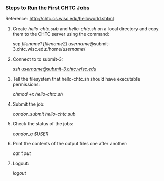 ### Steps to Run the First CHTC Jobs

Reference: http://chtc.cs.wisc.edu/helloworld.shtml

1. Create *hello-chtc.sub* and *hello-chtc.sh* on a local directory and copy them to the CHTC server using the command: 

	scp *filename1* *[filename2]* *username*@submit-3.chtc.wisc.edu:/home/*username*/

2. Connect to to submit-3: 

	*ssh username@submit-3.chtc.wisc.edu*

3. Tell the filesystem that hello-chtc.sh should have executable permissions:

	*chmod +x hello-chtc.sh*

4. Submit the job:

	*condor_submit hello-chtc.sub*
	
5. Check the status of the jobs:

	*condor_q $USER*

6. Print the contents of the output files one after another:

	*cat  \*.out*


5. Logout:

	*logout*







